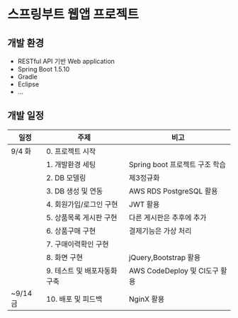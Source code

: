 # 스프링부트 웹앱 프로젝트

## 개발 환경
- RESTful API 기반 Web application
- Spring Boot 1.5.10
- Gradle 
- Eclipse
- ...


## 개발 일정
|일정|주제|비고|
|---|---|---|
|9/4 화|0. 프로젝트 시작|  |
||1. 개발환경 세팅|Spring boot 프로젝트 구조 학습|
||2. DB 모델링|제3정규화|
||3. DB 생성 및 연동|AWS RDS PostgreSQL 활용|
||4. 회원가입/로그인 구현|JWT 활용|
||5. 상품목록 게시판 구현|다른 게시판은 추후에 추가|
||6. 상품구매 구현|결제기능은 가상 처리|
||7. 구매이력확인 구현|  |
||8. 화면 구현|jQuery,Bootstrap 활용|
||9. 테스트 및 배포자동화 구축|AWS CodeDeploy 및 CI도구 활용|
|~9/14 금|10. 배포 및 피드백|NginX 활용|


